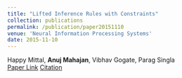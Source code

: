 ```yaml
---
title: "Lifted Inference Rules with Constraints"
collection: publications
permalink: /publication/paper20151110
venue: 'Neural Information Processing Systems'
date: 2015-11-10
---
```

Happy Mittal, **Anuj Mahajan**, Vibhav Gogate, Parag Singla\
[Paper Link](http://anuj-mahajan.github.io/files/lifted_mln.pdf)    [Citation](/bibtex/paper2.html)
